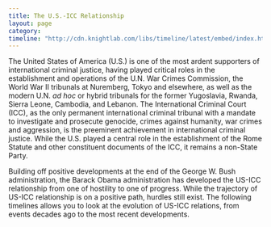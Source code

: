 ```yaml
---
title: The U.S.-ICC Relationship
layout: page
category:
timeline: "http://cdn.knightlab.com/libs/timeline/latest/embed/index.html?source=0AtZ5yV_Pso2idDZQRXNfUzQxd3JTQzhhMXg5UEpVYmc&font=Bevan-PotanoSans&maptype=toner&lang=en&height=650"
---
```


The United States of America (U.S.) is one of the most ardent supporters of international criminal justice, having played critical roles in the establishment and operations of the U.N. War Crimes Commission, the World War II tribunals at Nuremberg, Tokyo and elsewhere, as well as the modern U.N. *ad hoc* or hybrid tribunals for the former Yugoslavia, Rwanda, Sierra Leone, Cambodia, and Lebanon. The International Criminal Court (ICC), as the only permanent international criminal tribunal with a mandate to investigate and prosecute genocide, crimes against humanity, war crimes and aggression, is the preeminent achievement in international criminal justice. While the U.S. played a central role in the establishment of the Rome Statute and other constituent documents of the ICC, it remains a non-State Party.

Building off positive developments at the end of the George W. Bush administration, the Barack Obama administration has developed the US-ICC relationship from one of hostility to one of progress. While the trajectory of US-ICC relationship is on a positive path, hurdles still exist. The following timelines allows you to look at the evolution of US-ICC relations, from events decades ago to the most recent developments.